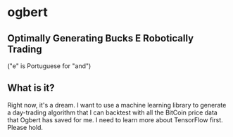 # ogbert

## Optimally Generating Bucks E Robotically Trading

("e" is Portuguese for "and")

## What is it?

Right now, it's a dream. I want to use a machine learning library to generate a day-trading algorithm that I can backtest with all the BitCoin price data that Ogbert has saved for me. I need to learn more about TensorFlow first. Please hold.
